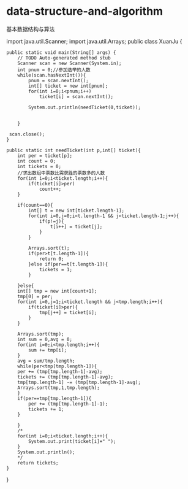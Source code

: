 # data-structure-and-algorithm
基本数据结构与算法


import java.util.Scanner;
import java.util.Arrays;
public class XuanJu {

	public static void main(String[] args) {
		// TODO Auto-generated method stub
		Scanner scan = new Scanner(System.in);
        int pnum = 0;//参加选举的人数
        while(scan.hasNextInt()){
        	pnum = scan.nextInt();
        	int[] ticket = new int[pnum];
        	for(int i=0;i<pnum;i++)
        		ticket[i] = scan.nextInt();
        	
        	System.out.println(needTicket(0,ticket));
        	
        	
        }
        
     scan.close();
	}
	
	public static int needTicket(int p,int[] ticket){
		int per = ticket[p];
		int count = 0;
		int tickets = 0;
		//求出数组中票数比需获胜的票数多的人数
		for(int i=0;i<ticket.length;i++){
			if(ticket[i]>per)
				count++;
		}
		
		if(count==0){
			int[] t = new int[ticket.length-1];
			for(int i=0,j=0;i<t.length-1 && j<ticket.length-1;j++){
				if(p!=j){
					t[i++] = ticket[j];
				}
			}
			
			Arrays.sort(t);
			if(per>t[t.length-1]){
				return 0;
			}else if(per==t[t.length-1]){
				tickets = 1;
			}
				
		}else{
		int[] tmp = new int[count+1];
		tmp[0] = per;
		for(int i=0,j=1;i<ticket.length && j<tmp.length;i++){
			if(ticket[i]>per){
				tmp[j++] = ticket[i];
			}	
		}
		
		Arrays.sort(tmp);
		int sum = 0,avg = 0;
		for(int i=0;i<tmp.length;i++){
			sum += tmp[i];
		}
		avg = sum/tmp.length;
		while(per<tmp[tmp.length-1]){
		per += (tmp[tmp.length-1]-avg);
		tickets += (tmp[tmp.length-1]-avg);
		tmp[tmp.length-1] -= (tmp[tmp.length-1]-avg);
		Arrays.sort(tmp,1,tmp.length);
		}
		if(per==tmp[tmp.length-1]){
			per += (tmp[tmp.length-1]-1);
			tickets += 1;
		}
		
		}
		/*
		for(int i=0;i<ticket.length;i++){
    		System.out.print(ticket[i]+" ");
    	}
    	System.out.println();
		*/
		return tickets;
	}

}
